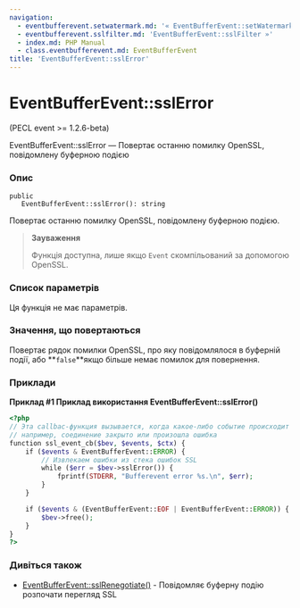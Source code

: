 ```yaml
---
navigation:
  - eventbufferevent.setwatermark.md: '« EventBufferEvent::setWatermark'
  - eventbufferevent.sslfilter.md: 'EventBufferEvent::sslFilter »'
  - index.md: PHP Manual
  - class.eventbufferevent.md: EventBufferEvent
title: 'EventBufferEvent::sslError'
---
```

# EventBufferEvent::sslError

(PECL event >= 1.2.6-beta)

EventBufferEvent::sslError — Повертає останню помилку OpenSSL, повідомлену буферною подією

### Опис

```methodsynopsis
public
   EventBufferEvent::sslError(): string
```

Повертає останню помилку OpenSSL, повідомлену буферною подією.

> **Зауваження**
> 
> Функція доступна, лише якщо `Event` скомпільований за допомогою OpenSSL.

### Список параметрів

Ця функція не має параметрів.

### Значення, що повертаються

Повертає рядок помилки OpenSSL, про яку повідомлялося в буферній події, або \*\*`false`\*\*якщо більше немає помилок для повернення.

### Приклади

**Приклад #1 Приклад використання **EventBufferEvent::sslError()****

```php
<?php
// Эта callbac-функция вызывается, когда какое-либо событие происходит в приёмнике событий,
// например, соединение закрыто или произошла ошибка
function ssl_event_cb($bev, $events, $ctx) {
    if ($events & EventBufferEvent::ERROR) {
        // Извлекаем ошибки из стека ошибок SSL
        while ($err = $bev->sslError()) {
            fprintf(STDERR, "Bufferevent error %s.\n", $err);
        }
    }

    if ($events & (EventBufferEvent::EOF | EventBufferEvent::ERROR)) {
        $bev->free();
    }
}
?>
```

### Дивіться також

-   [EventBufferEvent::sslRenegotiate()](eventbufferevent.sslrenegotiate.md) - Повідомляє буферну подію розпочати перегляд SSL
